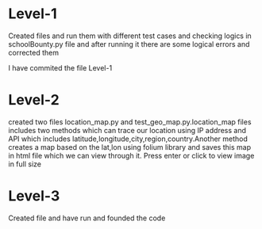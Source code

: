 # Level-1

Created files and run them with different test cases and checking logics in schoolBounty.py file and after running it there are some logical errors and corrected them

I have commited the file Level-1

# Level-2

created two files location_map.py and test_geo_map.py.location_map files includes two methods which can trace our location using IP address and API which includes latitude,longitude,city,region,country.Another method creates a map based on the lat,lon using folium library and saves this map in html file which we can view through it.
Press enter or click to view image in full size

# Level-3

Created file and have run and founded the code
